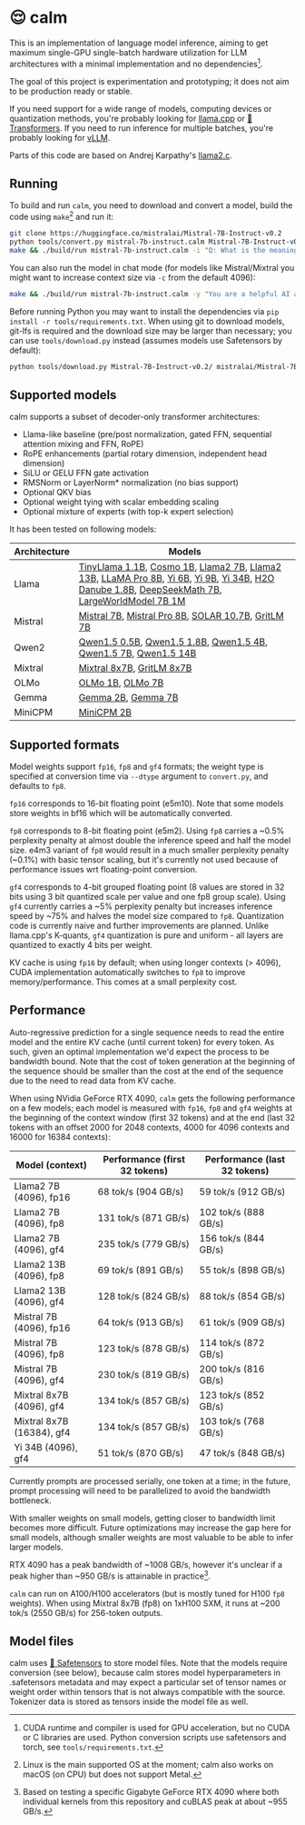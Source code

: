 # 😌 calm

This is an implementation of language model inference, aiming to get maximum single-GPU single-batch hardware utilization for LLM architectures with a minimal implementation and no dependencies[^1].

The goal of this project is experimentation and prototyping; it does not aim to be production ready or stable.

If you need support for a wide range of models, computing devices or quantization methods, you're probably looking for [llama.cpp](https://github.com/ggerganov/llama.cpp) or [🤗 Transformers](https://github.com/huggingface/transformers). If you need to run inference for multiple batches, you're probably looking for [vLLM](https://github.com/vllm-project/vllm).

Parts of this code are based on Andrej Karpathy's [llama2.c](https://github.com/karpathy/llama2.c).

## Running

To build and run `calm`, you need to download and convert a model, build the code using `make`[^2] and run it:

```sh
git clone https://huggingface.co/mistralai/Mistral-7B-Instruct-v0.2
python tools/convert.py mistral-7b-instruct.calm Mistral-7B-Instruct-v0.2/
make && ./build/run mistral-7b-instruct.calm -i "Q: What is the meaning of life?" -t 0
```

You can also run the model in chat mode (for models like Mistral/Mixtral you might want to increase context size via `-c` from the default 4096):

```sh
make && ./build/run mistral-7b-instruct.calm -y "You are a helpful AI assistant."
```

Before running Python you may want to install the dependencies via `pip install -r tools/requirements.txt`. When using git to download models, git-lfs is required and the download size may be larger than necessary; you can use `tools/download.py` instead (assumes models use Safetensors by default):

```sh
python tools/download.py Mistral-7B-Instruct-v0.2/ mistralai/Mistral-7B-Instruct-v0.2
```

## Supported models

calm supports a subset of decoder-only transformer architectures:

- Llama-like baseline (pre/post normalization, gated FFN, sequential attention mixing and FFN, RoPE)
- RoPE enhancements (partial rotary dimension, independent head dimension)
- SiLU or GELU FFN gate activation
- RMSNorm or LayerNorm* normalization (no bias support)
- Optional QKV bias
- Optional weight tying with scalar embedding scaling
- Optional mixture of experts (with top-k expert selection)

It has been tested on following models:

| Architecture      | Models |
|-------------------|--------|
| Llama | [TinyLlama 1.1B](https://huggingface.co/TinyLlama/TinyLlama-1.1B-Chat-v1.0), [Cosmo 1B](https://huggingface.co/HuggingFaceTB/cosmo-1b), [Llama2 7B](https://huggingface.co/meta-llama/Llama-2-7b-chat-hf), [Llama2 13B](https://huggingface.co/meta-llama/Llama-2-13b-chat-hf), [LLaMA Pro 8B](https://huggingface.co/TencentARC/LLaMA-Pro-8B-Instruct), [Yi 6B](https://huggingface.co/01-ai/Yi-6B-Chat/), [Yi 9B](https://huggingface.co/01-ai/Yi-9B), [Yi 34B](https://huggingface.co/01-ai/Yi-34B-Chat), [H2O Danube 1.8B](https://huggingface.co/h2oai/h2o-danube-1.8b-chat), [DeepSeekMath 7B](https://huggingface.co/deepseek-ai/deepseek-math-7b-instruct), [LargeWorldModel 7B 1M](https://huggingface.co/LargeWorldModel/LWM-Text-Chat-1M) |
| Mistral | [Mistral 7B](https://huggingface.co/mistralai/Mistral-7B-Instruct-v0.2), [Mistral Pro 8B](https://huggingface.co/TencentARC/Mistral_Pro_8B_v0.1), [SOLAR 10.7B](https://huggingface.co/upstage/SOLAR-10.7B-Instruct-v1.0), [GritLM 7B](https://huggingface.co/GritLM/GritLM-7B) |
| Qwen2 | [Qwen1.5 0.5B](https://huggingface.co/Qwen/Qwen1.5-0.5B), [Qwen1.5 1.8B](https://huggingface.co/Qwen/Qwen1.5-1.8B), [Qwen1.5 4B](https://huggingface.co/Qwen/Qwen1.5-4B), [Qwen1.5 7B](https://huggingface.co/Qwen/Qwen1.5-7B), [Qwen1.5 14B](https://huggingface.co/Qwen/Qwen1.5-14B) |
| Mixtral | [Mixtral 8x7B](https://huggingface.co/mistralai/Mixtral-8x7B-Instruct-v0.1), [GritLM 8x7B](https://huggingface.co/GritLM/GritLM-8x7B) |
| OLMo    | [OLMo 1B](https://huggingface.co/allenai/OLMo-1B), [OLMo 7B](https://huggingface.co/allenai/OLMo-7B) |
| Gemma   | [Gemma 2B](https://huggingface.co/google/gemma-2b-it), [Gemma 7B](https://huggingface.co/google/gemma-7b-it) |
| MiniCPM | [MiniCPM 2B](https://huggingface.co/openbmb/MiniCPM-2B-dpo-bf16) |

## Supported formats

Model weights support `fp16`, `fp8` and `gf4` formats; the weight type is specified at conversion time via `--dtype` argument to `convert.py`, and defaults to `fp8`.

`fp16` corresponds to 16-bit floating point (e5m10). Note that some models store weights in bf16 which will be automatically converted.

`fp8` corresponds to 8-bit floating point (e5m2). Using `fp8` carries a ~0.5% perplexity penalty at almost double the inference speed and half the model size. e4m3 variant of `fp8` would result in a much smaller perplexity penalty (~0.1%) with basic tensor scaling, but it's currently not used because of performance issues wrt floating-point conversion.

`gf4` corresponds to 4-bit grouped floating point (8 values are stored in 32 bits using 3 bit quantized scale per value and one fp8 group scale). Using `gf4` currently carries a ~5% perplexity penalty but increases inference speed by ~75% and halves the model size compared to `fp8`. Quantization code is currently naive and further improvements are planned. Unlike llama.cpp's K-quants, `gf4` quantization is pure and uniform - all layers are quantized to exactly 4 bits per weight.

KV cache is using `fp16` by default; when using longer contexts (> 4096), CUDA implementation automatically switches to `fp8` to improve memory/performance. This comes at a small perplexity cost.

## Performance

Auto-regressive prediction for a single sequence needs to read the entire model and the entire KV cache (until current token) for every token. As such, given an optimal implementation we'd expect the process to be bandwidth bound. Note that the cost of token generation at the beginning of the sequence should be smaller than the cost at the end of the sequence due to the need to read data from KV cache.

When using NVidia GeForce RTX 4090, `calm` gets the following performance on a few models; each model is measured with `fp16`, `fp8` and `gf4` weights at the beginning of the context window (first 32 tokens) and at the end (last 32 tokens with an offset 2000 for 2048 contexts, 4000 for 4096 contexts and 16000 for 16384 contexts):

| Model (context) | Performance (first 32 tokens) | Performance (last 32 tokens) |
| ----------- | ----------- | ----------- |
| Llama2 7B (4096), fp16 | 68 tok/s (904 GB/s) | 59 tok/s (912 GB/s) |
| Llama2 7B (4096), fp8 | 131 tok/s (871 GB/s) | 102 tok/s (888 GB/s) |
| Llama2 7B (4096), gf4 | 235 tok/s (779 GB/s) | 156 tok/s (844 GB/s) |
| Llama2 13B (4096), fp8 | 69 tok/s (891 GB/s) | 55 tok/s (898 GB/s) |
| Llama2 13B (4096), gf4 | 128 tok/s (824 GB/s) | 88 tok/s (854 GB/s) |
| Mistral 7B (4096), fp16 | 64 tok/s (913 GB/s) | 61 tok/s (909 GB/s) |
| Mistral 7B (4096), fp8 | 123 tok/s (878 GB/s) | 114 tok/s (872 GB/s) |
| Mistral 7B (4096), gf4 | 230 tok/s (819 GB/s) | 200 tok/s (816 GB/s) |
| Mixtral 8x7B (4096), gf4 | 134 tok/s (857 GB/s) | 123 tok/s (852 GB/s) |
| Mixtral 8x7B (16384), gf4 | 134 tok/s (857 GB/s) | 103 tok/s (768 GB/s) |
| Yi 34B (4096), gf4 | 51 tok/s (870 GB/s) | 47 tok/s (848 GB/s) |

Currently prompts are processed serially, one token at a time; in the future, prompt processing will need to be parallelized to avoid the bandwidth bottleneck.

With smaller weights on small models, getting closer to bandwidth limit becomes more difficult. Future optimizations may increase the gap here for small models, although smaller weights are most valuable to be able to infer larger models.

RTX 4090 has a peak bandwidth of ~1008 GB/s, however it's unclear if a peak higher than ~950 GB/s is attainable in practice[^3].

`calm` can run on A100/H100 accelerators (but is mostly tuned for H100 `fp8` weights). When using Mixtral 8x7B (fp8) on 1xH100 SXM, it runs at ~200 tok/s (2550 GB/s) for 256-token outputs.

## Model files

calm uses [🤗 Safetensors](https://huggingface.co/docs/safetensors/index) to store model files. Note that the models require conversion (see below), because calm stores model hyperparameters in .safetensors metadata and may expect a particular set of tensor names or weight order within tensors that is not always compatible with the source. Tokenizer data is stored as tensors inside the model file as well.

[^1]: CUDA runtime and compiler is used for GPU acceleration, but no CUDA or C libraries are used. Python conversion scripts use safetensors and torch, see `tools/requirements.txt`.
[^2]: Linux is the main supported OS at the moment; calm also works on macOS (on CPU) but does not support Metal.
[^3]: Based on testing a specific Gigabyte GeForce RTX 4090 where both individual kernels from this repository and cuBLAS peak at about ~955 GB/s.
